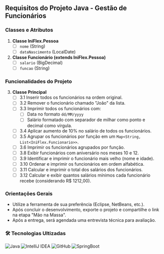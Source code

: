 ## Requisitos do Projeto Java - Gestão de Funcionários

### Classes e Atributos

1. **Classe IniFlex.Pessoa**
    - [ ] `nome` (String)
    - [ ] `dataNascimento` (LocalDate)

2. **Classe Funcionário (extends IniFlex.Pessoa)**
    - [ ] `salario` (BigDecimal)
    - [ ] `funcao` (String)

### Funcionalidades do Projeto

3. **Classe Principal**
    - [ ] 3.1 Inserir todos os funcionários na ordem original.
    - [ ] 3.2 Remover o funcionário chamado "João" da lista.
    - [ ] 3.3 Imprimir todos os funcionários com:
        - [ ] Data no formato `dd/MM/yyyy`
        - [ ] Salário formatado com separador de milhar como ponto e decimal como vírgula.
    - [ ] 3.4 Aplicar aumento de 10% no salário de todos os funcionários.
    - [ ] 3.5 Agrupar os funcionários por função em um `Map<String, List<IniFlex.Funcionario>>`.
    - [ ] 3.6 Imprimir os funcionários agrupados por função.
    - [ ] 3.8 Exibir funcionários com aniversário nos meses 10 e 12.
    - [ ] 3.9 Identificar e imprimir o funcionário mais velho (nome e idade).
    - [ ] 3.10 Ordenar e imprimir os funcionários em ordem alfabética.
    - [ ] 3.11 Calcular e imprimir o total dos salários dos funcionários.
    - [ ] 3.12 Calcular e exibir quantos salários mínimos cada funcionário recebe (considerando R$ 1212,00).

### Orientações Gerais

- Utilize a ferramenta de sua preferência (Eclipse, NetBeans, etc.).
- Após concluir o desenvolvimento, exporte o projeto e compartilhe o link na etapa "Mão na Massa".
- Após a entrega, será agendada uma entrevista técnica para avaliação.

### 🛠 Tecnologias Ultizadas
![Java](https://img.shields.io/badge/-Java-007396?style=flat-square&logo=java)
![IntelliJ IDEA](https://img.shields.io/badge/-IntelliJ_IDEA-000000?style=flat-square&logo=intellij-idea)
![GitHub](https://img.shields.io/badge/-GitHub-181717?style=flat-square&logo=github)
![SpringBoot](https://img.shields.io/badge/-SpringBoot-6DB33F?style=flat-square&logo=spring)